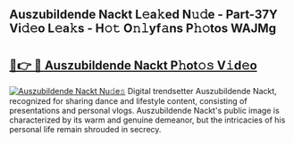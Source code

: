 ## Auszubildende Nackt L𝚎a𝚔ed N𝚞𝚍e - Part-37Y Vi𝚍𝚎o L𝚎a𝚔s - H𝚘𝚝 O𝚗𝚕yf𝚊ns P𝚑𝚘tos WAJMg

# <h2><a href="http://kf8ct5f.oniu.top/?m=Auszubildende+Nackt">🔗👉 🔴 Auszubildende Nackt P𝚑ot𝚘𝚜 V𝚒d𝚎o</a></h2>

[![Auszubildende Nackt Nu𝚍e𝚜](https://i.imgur.com/0qMVB7G.gif)](http://kf8ct5f.oniu.top/?m=Auszubildende+Nackt)
Digital trendsetter Auszubildende Nackt, recognized for sharing dance and lifestyle content, consisting of presentations and personal vlogs. Auszubildende Nackt's public image is characterized by its warm and genuine demeanor, but the intricacies of his personal life remain shrouded in secrecy.  
